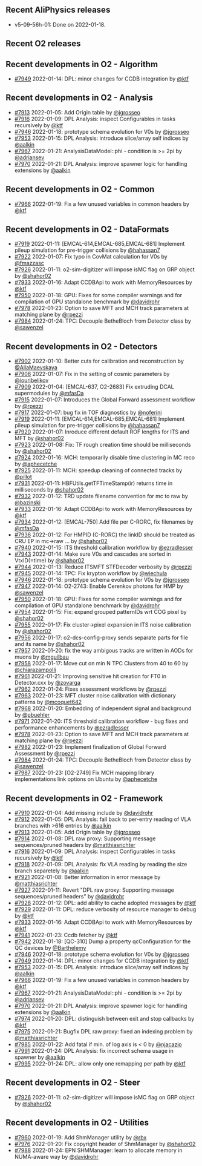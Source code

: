 ## Recent AliPhysics releases
- v5-09-56h-01: Done on 2022-01-18.
## Recent O2 releases
## Recent developments in O2 - Algorithm
- [\#7949](https://github.com/AliceO2Group/AliceO2/pull/7949) 2022-01-14: DPL: minor changes for CCDB integration by [@ktf](https://github.com/ktf)
## Recent developments in O2 - Analysis
- [\#7913](https://github.com/AliceO2Group/AliceO2/pull/7913) 2022-01-05: Add Origin table by [@jgrosseo](https://github.com/jgrosseo)
- [\#7916](https://github.com/AliceO2Group/AliceO2/pull/7916) 2022-01-09: DPL Analysis: inspect Configurables in tasks recursively by [@ktf](https://github.com/ktf)
- [\#7946](https://github.com/AliceO2Group/AliceO2/pull/7946) 2022-01-18: prototype schema evolution for V0s by [@jgrosseo](https://github.com/jgrosseo)
- [\#7953](https://github.com/AliceO2Group/AliceO2/pull/7953) 2022-01-15: DPL Analysis: introduce slice/array self indices by [@aalkin](https://github.com/aalkin)
- [\#7967](https://github.com/AliceO2Group/AliceO2/pull/7967) 2022-01-21: AnalysisDataModel::phi - condition is >= 2pi by [@adriansev](https://github.com/adriansev)
- [\#7970](https://github.com/AliceO2Group/AliceO2/pull/7970) 2022-01-21: DPL Analysis: improve spawner logic for handling extensions by [@aalkin](https://github.com/aalkin)
## Recent developments in O2 - Common
- [\#7966](https://github.com/AliceO2Group/AliceO2/pull/7966) 2022-01-19: Fix a few unused variables in common headers by [@ktf](https://github.com/ktf)
## Recent developments in O2 - DataFormats
- [\#7919](https://github.com/AliceO2Group/AliceO2/pull/7919) 2022-01-11: [EMCAL-614,EMCAL-685,EMCAL-681] Implement pileup simulation for pre-trigger collisions by [@hahassan7](https://github.com/hahassan7)
- [\#7922](https://github.com/AliceO2Group/AliceO2/pull/7922) 2022-01-07: Fix typo in CovMat calculation for V0s by [@fmazzasc](https://github.com/fmazzasc)
- [\#7926](https://github.com/AliceO2Group/AliceO2/pull/7926) 2022-01-11: o2-sim-digitizer will impose isMC flag on GRP object by [@shahor02](https://github.com/shahor02)
- [\#7933](https://github.com/AliceO2Group/AliceO2/pull/7933) 2022-01-16: Adapt CCDBApi to work with MemoryResources by [@ktf](https://github.com/ktf)
- [\#7950](https://github.com/AliceO2Group/AliceO2/pull/7950) 2022-01-18: GPU: Fixes for some compiler warnings and for compilation of GPU standalone benchmark by [@davidrohr](https://github.com/davidrohr)
- [\#7978](https://github.com/AliceO2Group/AliceO2/pull/7978) 2022-01-23: Option to save MFT and MCH track parameters at matching plane by [@rpezzi](https://github.com/rpezzi)
- [\#7984](https://github.com/AliceO2Group/AliceO2/pull/7984) 2022-01-24: TPC: Decouple BetheBloch from Detector class by [@sawenzel](https://github.com/sawenzel)
## Recent developments in O2 - Detectors
- [\#7902](https://github.com/AliceO2Group/AliceO2/pull/7902) 2022-01-10: Better cuts for calibration and reconstruction by [@AllaMaevskaya](https://github.com/AllaMaevskaya)
- [\#7908](https://github.com/AliceO2Group/AliceO2/pull/7908) 2022-01-07: Fix in the setting of cosmic parameters by [@iouribelikov](https://github.com/iouribelikov)
- [\#7909](https://github.com/AliceO2Group/AliceO2/pull/7909) 2022-01-04: [EMCAL-637, O2-2683] Fix extruding DCAL supermodules by [@mfasDa](https://github.com/mfasDa)
- [\#7915](https://github.com/AliceO2Group/AliceO2/pull/7915) 2022-01-07: Introduces the Global Forward assessment workflow by [@rpezzi](https://github.com/rpezzi)
- [\#7917](https://github.com/AliceO2Group/AliceO2/pull/7917) 2022-01-07: bug fix in TOF diagnostics by [@noferini](https://github.com/noferini)
- [\#7919](https://github.com/AliceO2Group/AliceO2/pull/7919) 2022-01-11: [EMCAL-614,EMCAL-685,EMCAL-681] Implement pileup simulation for pre-trigger collisions by [@hahassan7](https://github.com/hahassan7)
- [\#7920](https://github.com/AliceO2Group/AliceO2/pull/7920) 2022-01-07: Inroduce different default ROF lengths for ITS and MFT by [@shahor02](https://github.com/shahor02)
- [\#7923](https://github.com/AliceO2Group/AliceO2/pull/7923) 2022-01-08: Fix: TF rough creation time should be milliseconds by [@shahor02](https://github.com/shahor02)
- [\#7924](https://github.com/AliceO2Group/AliceO2/pull/7924) 2022-01-16: MCH: temporarily disable time clustering in MC reco by [@aphecetche](https://github.com/aphecetche)
- [\#7925](https://github.com/AliceO2Group/AliceO2/pull/7925) 2022-01-11: MCH: speedup cleaning of connected tracks by [@pillot](https://github.com/pillot)
- [\#7931](https://github.com/AliceO2Group/AliceO2/pull/7931) 2022-01-11: HBFUtils.getTFTimeStamp(ir) returns time in milliseconds by [@shahor02](https://github.com/shahor02)
- [\#7932](https://github.com/AliceO2Group/AliceO2/pull/7932) 2022-01-12: TRD update filename convention for mc to raw by [@bazinski](https://github.com/bazinski)
- [\#7933](https://github.com/AliceO2Group/AliceO2/pull/7933) 2022-01-16: Adapt CCDBApi to work with MemoryResources by [@ktf](https://github.com/ktf)
- [\#7934](https://github.com/AliceO2Group/AliceO2/pull/7934) 2022-01-12: [EMCAL-750] Add file per C-RORC, fix filenames by [@mfasDa](https://github.com/mfasDa)
- [\#7936](https://github.com/AliceO2Group/AliceO2/pull/7936) 2022-01-12: For HMPID (C-RORC) the linkID should be treated as CRU EP in mc->raw … by [@shahor02](https://github.com/shahor02)
- [\#7940](https://github.com/AliceO2Group/AliceO2/pull/7940) 2022-01-15: ITS threshold calibration workflow by [@ezradlesser](https://github.com/ezradlesser)
- [\#7943](https://github.com/AliceO2Group/AliceO2/pull/7943) 2022-01-14: Make sure V0s and cascades are sorted in VtxID(=time) by [@shahor02](https://github.com/shahor02)
- [\#7944](https://github.com/AliceO2Group/AliceO2/pull/7944) 2022-01-13: Reduce ITSMFT STFDecoder verbosity by [@rpezzi](https://github.com/rpezzi)
- [\#7945](https://github.com/AliceO2Group/AliceO2/pull/7945) 2022-01-14: TPC: Fix krypton workflow by [@wiechula](https://github.com/wiechula)
- [\#7946](https://github.com/AliceO2Group/AliceO2/pull/7946) 2022-01-18: prototype schema evolution for V0s by [@jgrosseo](https://github.com/jgrosseo)
- [\#7947](https://github.com/AliceO2Group/AliceO2/pull/7947) 2022-01-14: O2-2743: Enable Cerenkov photons for HMP by [@sawenzel](https://github.com/sawenzel)
- [\#7950](https://github.com/AliceO2Group/AliceO2/pull/7950) 2022-01-18: GPU: Fixes for some compiler warnings and for compilation of GPU standalone benchmark by [@davidrohr](https://github.com/davidrohr)
- [\#7954](https://github.com/AliceO2Group/AliceO2/pull/7954) 2022-01-15: Fix: expand grouped patternIDs wrt COG pixel by [@shahor02](https://github.com/shahor02)
- [\#7955](https://github.com/AliceO2Group/AliceO2/pull/7955) 2022-01-17: Fix cluster->pixel expansion in ITS noise calibration by [@shahor02](https://github.com/shahor02)
- [\#7956](https://github.com/AliceO2Group/AliceO2/pull/7956) 2022-01-17: o2-dcs-config-proxy sends separate parts for file and its name by [@shahor02](https://github.com/shahor02)
- [\#7957](https://github.com/AliceO2Group/AliceO2/pull/7957) 2022-01-20: fix the way ambigous tracks are written in AODs for muons by [@mguilbau](https://github.com/mguilbau)
- [\#7958](https://github.com/AliceO2Group/AliceO2/pull/7958) 2022-01-17: Move cut on min N TPC Clusters from 40 to 60 by [@chiarazampolli](https://github.com/chiarazampolli)
- [\#7961](https://github.com/AliceO2Group/AliceO2/pull/7961) 2022-01-21: Improving sensitive hit creation for FT0 in Detector.cxx by [@zovarga](https://github.com/zovarga)
- [\#7962](https://github.com/AliceO2Group/AliceO2/pull/7962) 2022-01-24: Fixes assessment workflows by [@rpezzi](https://github.com/rpezzi)
- [\#7963](https://github.com/AliceO2Group/AliceO2/pull/7963) 2022-01-23: MFT cluster noise calibration with dictionary patterns by [@mcoquet642](https://github.com/mcoquet642)
- [\#7968](https://github.com/AliceO2Group/AliceO2/pull/7968) 2022-01-20: Embedding of independent signal and background by [@pbuehler](https://github.com/pbuehler)
- [\#7971](https://github.com/AliceO2Group/AliceO2/pull/7971) 2022-01-20: ITS threshold calibration workflow - bug fixes and performance enhancements by [@ezradlesser](https://github.com/ezradlesser)
- [\#7978](https://github.com/AliceO2Group/AliceO2/pull/7978) 2022-01-23: Option to save MFT and MCH track parameters at matching plane by [@rpezzi](https://github.com/rpezzi)
- [\#7982](https://github.com/AliceO2Group/AliceO2/pull/7982) 2022-01-23: Implement finalization of Global Forward Assessment by [@rpezzi](https://github.com/rpezzi)
- [\#7984](https://github.com/AliceO2Group/AliceO2/pull/7984) 2022-01-24: TPC: Decouple BetheBloch from Detector class by [@sawenzel](https://github.com/sawenzel)
- [\#7987](https://github.com/AliceO2Group/AliceO2/pull/7987) 2022-01-23: [O2-2749] Fix MCH mapping library implementations link options on Ubuntu by [@aphecetche](https://github.com/aphecetche)
## Recent developments in O2 - Framework
- [\#7910](https://github.com/AliceO2Group/AliceO2/pull/7910) 2022-01-04: Add missing include by [@davidrohr](https://github.com/davidrohr)
- [\#7912](https://github.com/AliceO2Group/AliceO2/pull/7912) 2022-01-05: DPL Analysis: fall back to per-entry reading of VLA branches with >616 entries by [@aalkin](https://github.com/aalkin)
- [\#7913](https://github.com/AliceO2Group/AliceO2/pull/7913) 2022-01-05: Add Origin table by [@jgrosseo](https://github.com/jgrosseo)
- [\#7914](https://github.com/AliceO2Group/AliceO2/pull/7914) 2022-01-08: DPL raw proxy: Supporting message sequences/pruned headers by [@matthiasrichter](https://github.com/matthiasrichter)
- [\#7916](https://github.com/AliceO2Group/AliceO2/pull/7916) 2022-01-09: DPL Analysis: inspect Configurables in tasks recursively by [@ktf](https://github.com/ktf)
- [\#7918](https://github.com/AliceO2Group/AliceO2/pull/7918) 2022-01-09: DPL Analysis: fix VLA reading by reading the size branch separetely by [@aalkin](https://github.com/aalkin)
- [\#7921](https://github.com/AliceO2Group/AliceO2/pull/7921) 2022-01-08: Better information in error message by [@matthiasrichter](https://github.com/matthiasrichter)
- [\#7927](https://github.com/AliceO2Group/AliceO2/pull/7927) 2022-01-11: Revert "DPL raw proxy: Supporting message sequences/pruned headers" by [@davidrohr](https://github.com/davidrohr)
- [\#7928](https://github.com/AliceO2Group/AliceO2/pull/7928) 2022-01-12: DPL: add ability to cache adopted messages by [@ktf](https://github.com/ktf)
- [\#7929](https://github.com/AliceO2Group/AliceO2/pull/7929) 2022-01-11: DPL: reduce verbosity of resource manager to debug by [@ktf](https://github.com/ktf)
- [\#7933](https://github.com/AliceO2Group/AliceO2/pull/7933) 2022-01-16: Adapt CCDBApi to work with MemoryResources by [@ktf](https://github.com/ktf)
- [\#7941](https://github.com/AliceO2Group/AliceO2/pull/7941) 2022-01-23: Ccdb fetcher by [@ktf](https://github.com/ktf)
- [\#7942](https://github.com/AliceO2Group/AliceO2/pull/7942) 2022-01-18: [QC-310] Dump a property qcConfiguration for the QC devices by [@Barthelemy](https://github.com/Barthelemy)
- [\#7946](https://github.com/AliceO2Group/AliceO2/pull/7946) 2022-01-18: prototype schema evolution for V0s by [@jgrosseo](https://github.com/jgrosseo)
- [\#7949](https://github.com/AliceO2Group/AliceO2/pull/7949) 2022-01-14: DPL: minor changes for CCDB integration by [@ktf](https://github.com/ktf)
- [\#7953](https://github.com/AliceO2Group/AliceO2/pull/7953) 2022-01-15: DPL Analysis: introduce slice/array self indices by [@aalkin](https://github.com/aalkin)
- [\#7966](https://github.com/AliceO2Group/AliceO2/pull/7966) 2022-01-19: Fix a few unused variables in common headers by [@ktf](https://github.com/ktf)
- [\#7967](https://github.com/AliceO2Group/AliceO2/pull/7967) 2022-01-21: AnalysisDataModel::phi - condition is >= 2pi by [@adriansev](https://github.com/adriansev)
- [\#7970](https://github.com/AliceO2Group/AliceO2/pull/7970) 2022-01-21: DPL Analysis: improve spawner logic for handling extensions by [@aalkin](https://github.com/aalkin)
- [\#7974](https://github.com/AliceO2Group/AliceO2/pull/7974) 2022-01-20: DPL: distinguish between exit and stop callbacks by [@ktf](https://github.com/ktf)
- [\#7975](https://github.com/AliceO2Group/AliceO2/pull/7975) 2022-01-21: Bugfix DPL raw proxy: fixed an indexing problem by [@matthiasrichter](https://github.com/matthiasrichter)
- [\#7985](https://github.com/AliceO2Group/AliceO2/pull/7985) 2022-01-22: Add fatal if min. of log axis is < 0 by [@njacazio](https://github.com/njacazio)
- [\#7991](https://github.com/AliceO2Group/AliceO2/pull/7991) 2022-01-24: DPL Analysis: fix incorrect schema usage in spawner by [@aalkin](https://github.com/aalkin)
- [\#7995](https://github.com/AliceO2Group/AliceO2/pull/7995) 2022-01-24: DPL: allow only one remapping per path by [@ktf](https://github.com/ktf)
## Recent developments in O2 - Steer
- [\#7926](https://github.com/AliceO2Group/AliceO2/pull/7926) 2022-01-11: o2-sim-digitizer will impose isMC flag on GRP object by [@shahor02](https://github.com/shahor02)
## Recent developments in O2 - Utilities
- [\#7960](https://github.com/AliceO2Group/AliceO2/pull/7960) 2022-01-19: Add ShmManager utility by [@rbx](https://github.com/rbx)
- [\#7976](https://github.com/AliceO2Group/AliceO2/pull/7976) 2022-01-20: Fix copyright header of ShmManager by [@shahor02](https://github.com/shahor02)
- [\#7988](https://github.com/AliceO2Group/AliceO2/pull/7988) 2022-01-24: EPN SHMManager: learn to allocate memory in NUMA-aware way by [@davidrohr](https://github.com/davidrohr)
